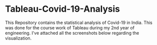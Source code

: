 # Tableau-Covid-19-Analysis

This Repository contains the statistical analysis of Covid-19 in India. This was done for the course work of Tableau during my 2nd year of engineering. I've attached all the screenshots below regarding the visualization.
